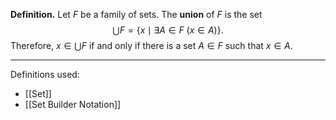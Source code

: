 **Definition.** Let $F$ be a family of sets. The **union** of $F$ is the set $$\bigcup F=\{x\mid \exists A\in F \ (x\in A)\}.$$Therefore, $x\in\bigcup F$ if and only if there is a set $A\in F$ such that $x\in A$.
***
Definitions used:
- [[Set]]
- [[Set Builder Notation]]